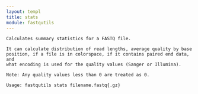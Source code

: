 ```yaml
---
layout: templ
title: stats
module: fastqutils
---
```

    
    Calculates summary statistics for a FASTQ file.
    
    It can calculate distribution of read lengths, average quality by base
    position, if a file is in colorspace, if it contains paired end data, and
    what encoding is used for the quality values (Sanger or Illumina).
    
    Note: Any quality values less than 0 are treated as 0.
    
    Usage: fastqutils stats filename.fastq{.gz}
    
